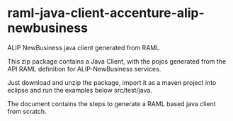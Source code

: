 # raml-java-client-accenture-alip-newbusiness
ALIP NewBusiness java client generated from RAML

This zip package contains a Java Client, with the pojos generated from the API RAML definition for ALIP-NewBusiness services.

Just download and unzip the package, import it as a maven project into eclipse and run the examples below src/test/java.

The document contains the steps to generate a RAML based java client from scratch.
